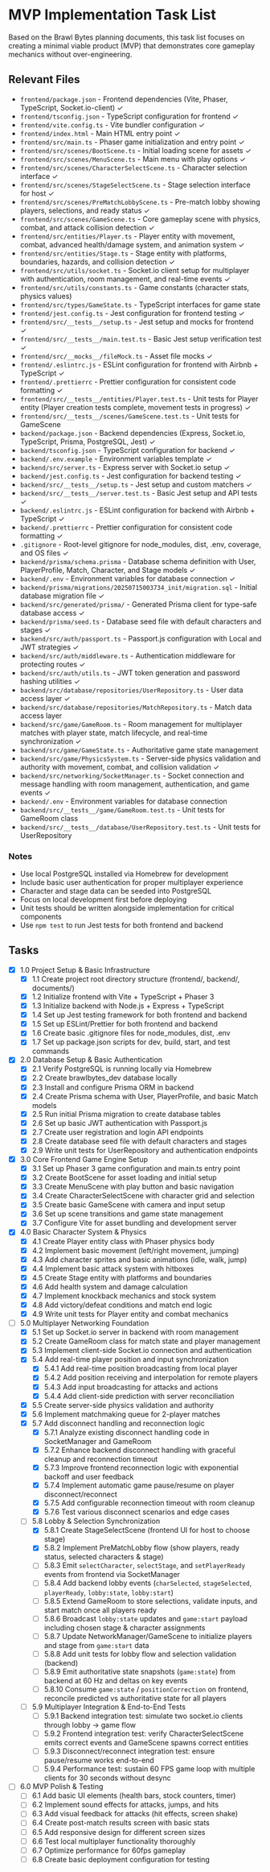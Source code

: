 # MVP Implementation Task List

Based on the Brawl Bytes planning documents, this task list focuses on creating a minimal viable product (MVP) that demonstrates core gameplay mechanics without over-engineering.

## Relevant Files

- `frontend/package.json` - Frontend dependencies (Vite, Phaser, TypeScript, Socket.io-client) ✓
- `frontend/tsconfig.json` - TypeScript configuration for frontend ✓
- `frontend/vite.config.ts` - Vite bundler configuration ✓
- `frontend/index.html` - Main HTML entry point ✓
- `frontend/src/main.ts` - Phaser game initialization and entry point ✓
- `frontend/src/scenes/BootScene.ts` - Initial loading scene for assets ✓
- `frontend/src/scenes/MenuScene.ts` - Main menu with play options ✓
- `frontend/src/scenes/CharacterSelectScene.ts` - Character selection interface ✓
- `frontend/src/scenes/StageSelectScene.ts` - Stage selection interface for host ✓
- `frontend/src/scenes/PreMatchLobbyScene.ts` - Pre-match lobby showing players, selections, and ready status ✓
- `frontend/src/scenes/GameScene.ts` - Core gameplay scene with physics, combat, and attack collision detection ✓
- `frontend/src/entities/Player.ts` - Player entity with movement, combat, advanced health/damage system, and animation system ✓
- `frontend/src/entities/Stage.ts` - Stage entity with platforms, boundaries, hazards, and collision detection ✓
- `frontend/src/utils/socket.ts` - Socket.io client setup for multiplayer with authentication, room management, and real-time events ✓
- `frontend/src/utils/constants.ts` - Game constants (character stats, physics values)
- `frontend/src/types/GameState.ts` - TypeScript interfaces for game state
- `frontend/jest.config.ts` - Jest configuration for frontend testing ✓
- `frontend/src/__tests__/setup.ts` - Jest setup and mocks for frontend ✓
- `frontend/src/__tests__/main.test.ts` - Basic Jest setup verification test ✓
- `frontend/src/__mocks__/fileMock.ts` - Asset file mocks ✓
- `frontend/.eslintrc.js` - ESLint configuration for frontend with Airbnb + TypeScript ✓
- `frontend/.prettierrc` - Prettier configuration for consistent code formatting ✓
- `frontend/src/__tests__/entities/Player.test.ts` - Unit tests for Player entity (Player creation tests complete, movement tests in progress) ✓
- `frontend/src/__tests__/scenes/GameScene.test.ts` - Unit tests for GameScene
- `backend/package.json` - Backend dependencies (Express, Socket.io, TypeScript, Prisma, PostgreSQL, Jest) ✓
- `backend/tsconfig.json` - TypeScript configuration for backend ✓
- `backend/.env.example` - Environment variables template ✓
- `backend/src/server.ts` - Express server with Socket.io setup ✓
- `backend/jest.config.ts` - Jest configuration for backend testing ✓
- `backend/src/__tests__/setup.ts` - Jest setup and custom matchers ✓
- `backend/src/__tests__/server.test.ts` - Basic Jest setup and API tests ✓
- `backend/.eslintrc.js` - ESLint configuration for backend with Airbnb + TypeScript ✓
- `backend/.prettierrc` - Prettier configuration for consistent code formatting ✓
- `.gitignore` - Root-level gitignore for node_modules, dist, .env, coverage, and OS files ✓
- `backend/prisma/schema.prisma` - Database schema definition with User, PlayerProfile, Match, Character, and Stage models ✓
- `backend/.env` - Environment variables for database connection ✓
- `backend/prisma/migrations/20250715003734_init/migration.sql` - Initial database migration file ✓
- `backend/src/generated/prisma/` - Generated Prisma client for type-safe database access ✓
- `backend/prisma/seed.ts` - Database seed file with default characters and stages ✓
- `backend/src/auth/passport.ts` - Passport.js configuration with Local and JWT strategies ✓
- `backend/src/auth/middleware.ts` - Authentication middleware for protecting routes ✓
- `backend/src/auth/utils.ts` - JWT token generation and password hashing utilities ✓
- `backend/src/database/repositories/UserRepository.ts` - User data access layer ✓
- `backend/src/database/repositories/MatchRepository.ts` - Match data access layer
- `backend/src/game/GameRoom.ts` - Room management for multiplayer matches with player state, match lifecycle, and real-time synchronization ✓
- `backend/src/game/GameState.ts` - Authoritative game state management
- `backend/src/game/PhysicsSystem.ts` - Server-side physics validation and authority with movement, combat, and collision validation ✓
- `backend/src/networking/SocketManager.ts` - Socket connection and message handling with room management, authentication, and game events ✓
- `backend/.env` - Environment variables for database connection
- `backend/src/__tests__/game/GameRoom.test.ts` - Unit tests for GameRoom class
- `backend/src/__tests__/database/UserRepository.test.ts` - Unit tests for UserRepository

### Notes

- Use local PostgreSQL installed via Homebrew for development
- Include basic user authentication for proper multiplayer experience
- Character and stage data can be seeded into PostgreSQL
- Focus on local development first before deploying
- Unit tests should be written alongside implementation for critical components
- Use `npm test` to run Jest tests for both frontend and backend

## Tasks

- [x] 1.0 Project Setup & Basic Infrastructure
  - [x] 1.1 Create project root directory structure (frontend/, backend/, documents/)
  - [x] 1.2 Initialize frontend with Vite + TypeScript + Phaser 3
  - [x] 1.3 Initialize backend with Node.js + Express + TypeScript
  - [x] 1.4 Set up Jest testing framework for both frontend and backend
  - [x] 1.5 Set up ESLint/Prettier for both frontend and backend
  - [x] 1.6 Create basic .gitignore files for node_modules, dist, .env
  - [x] 1.7 Set up package.json scripts for dev, build, start, and test commands

- [x] 2.0 Database Setup & Basic Authentication
  - [x] 2.1 Verify PostgreSQL is running locally via Homebrew
  - [x] 2.2 Create brawlbytes_dev database locally
  - [x] 2.3 Install and configure Prisma ORM in backend
  - [x] 2.4 Create Prisma schema with User, PlayerProfile, and basic Match models
  - [x] 2.5 Run initial Prisma migration to create database tables
  - [x] 2.6 Set up basic JWT authentication with Passport.js
  - [x] 2.7 Create user registration and login API endpoints
  - [x] 2.8 Create database seed file with default characters and stages
  - [x] 2.9 Write unit tests for UserRepository and authentication endpoints

- [x] 3.0 Core Frontend Game Engine Setup
  - [x] 3.1 Set up Phaser 3 game configuration and main.ts entry point
  - [x] 3.2 Create BootScene for asset loading and initial setup
  - [x] 3.3 Create MenuScene with play button and basic navigation
  - [x] 3.4 Create CharacterSelectScene with character grid and selection
  - [x] 3.5 Create basic GameScene with camera and input setup
  - [x] 3.6 Set up scene transitions and game state management
  - [x] 3.7 Configure Vite for asset bundling and development server

- [x] 4.0 Basic Character System & Physics
  - [x] 4.1 Create Player entity class with Phaser physics body
  - [x] 4.2 Implement basic movement (left/right movement, jumping)
  - [x] 4.3 Add character sprites and basic animations (idle, walk, jump)
  - [x] 4.4 Implement basic attack system with hitboxes
  - [x] 4.5 Create Stage entity with platforms and boundaries
  - [x] 4.6 Add health system and damage calculation
  - [x] 4.7 Implement knockback mechanics and stock system
  - [x] 4.8 Add victory/defeat conditions and match end logic
  - [x] 4.9 Write unit tests for Player entity and combat mechanics

- [ ] 5.0 Multiplayer Networking Foundation
  - [x] 5.1 Set up Socket.io server in backend with room management
  - [x] 5.2 Create GameRoom class for match state and player management
  - [x] 5.3 Implement client-side Socket.io connection and authentication
  - [x] 5.4 Add real-time player position and input synchronization
    - [x] 5.4.1 Add real-time position broadcasting from local player
    - [x] 5.4.2 Add position receiving and interpolation for remote players
    - [x] 5.4.3 Add input broadcasting for attacks and actions
    - [x] 5.4.4 Add client-side prediction with server reconciliation
  - [x] 5.5 Create server-side physics validation and authority
  - [x] 5.6 Implement matchmaking queue for 2-player matches
  - [x] 5.7 Add disconnect handling and reconnection logic
    - [x] 5.7.1 Analyze existing disconnect handling code in SocketManager and GameRoom
    - [x] 5.7.2 Enhance backend disconnect handling with graceful cleanup and reconnection timeout
    - [x] 5.7.3 Improve frontend reconnection logic with exponential backoff and user feedback
    - [x] 5.7.4 Implement automatic game pause/resume on player disconnect/reconnect
    - [x] 5.7.5 Add configurable reconnection timeout with room cleanup
    - [x] 5.7.6 Test various disconnect scenarios and edge cases
  - [ ] 5.8 Lobby & Selection Synchronization
    - [x] 5.8.1 Create StageSelectScene (frontend UI for host to choose stage)
    - [x] 5.8.2 Implement PreMatchLobby flow (show players, ready status, selected characters & stage)
    - [ ] 5.8.3 Emit `selectCharacter`, `selectStage`, and `setPlayerReady` events from frontend via SocketManager
    - [ ] 5.8.4 Add backend lobby events (`charSelected`, `stageSelected`, `playerReady`, `lobby:state`, `lobby:start`)
    - [ ] 5.8.5 Extend GameRoom to store selections, validate inputs, and start match once all players ready
    - [ ] 5.8.6 Broadcast `lobby:state` updates and `game:start` payload including chosen stage & character assignments
    - [ ] 5.8.7 Update NetworkManager/GameScene to initialize players and stage from `game:start` data
    - [ ] 5.8.8 Add unit tests for lobby flow and selection validation (backend)
    - [ ] 5.8.9 Emit authoritative state snapshots (`game:state`) from backend at 60 Hz and deltas on key events
    - [ ] 5.8.10 Consume `game:state` / `positionCorrection` on frontend, reconcile predicted vs authoritative state for all players
  - [ ] 5.9 Multiplayer Integration & End-to-End Tests
    - [ ] 5.9.1 Backend integration test: simulate two socket.io clients through lobby → game flow
    - [ ] 5.9.2 Frontend integration test: verify CharacterSelectScene emits correct events and GameScene spawns correct entities
    - [ ] 5.9.3 Disconnect/reconnect integration test: ensure pause/resume works end-to-end
    - [ ] 5.9.4 Performance test: sustain 60 FPS game loop with multiple clients for 30 seconds without desync

- [ ] 6.0 MVP Polish & Testing
  - [ ] 6.1 Add basic UI elements (health bars, stock counters, timer)
  - [ ] 6.2 Implement sound effects for attacks, jumps, and hits
  - [ ] 6.3 Add visual feedback for attacks (hit effects, screen shake)
  - [ ] 6.4 Create post-match results screen with basic stats
  - [ ] 6.5 Add responsive design for different screen sizes
  - [ ] 6.6 Test local multiplayer functionality thoroughly
  - [ ] 6.7 Optimize performance for 60fps gameplay
  - [ ] 6.8 Create basic deployment configuration for testing